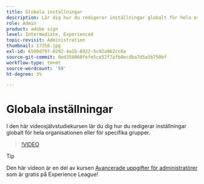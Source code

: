 ```yaml
---
title: Globala inställningar
description: Lär dig hur du redigerar inställningar globalt för hela organisationen eller för specifika grupper
role: Admin
product: adobe sign
level: Intermediate, Experienced
topic-revisit: Administration
thumbnail: 17358.jpg
exl-id: 6500d797-0292-4a1b-8922-5c92a962cc8a
source-git-commit: 0ed358068fefe5ce52f7afb0ecdba7d5a5b750bf
workflow-type: tm+mt
source-wordcount: '59'
ht-degree: 3%

---
```


# Globala inställningar

I den här videosjälvstudiekursen lär du dig hur du redigerar inställningar globalt för hela organisationen eller för specifika grupper.

>[!VIDEO](https://video.tv.adobe.com/v/17358?hidetitle=true)

>[!TIP]
>
>Den här videon är en del av kursen [Avancerade uppgifter för administratörer](https://experienceleague.adobe.com/?recommended=Sign-A-1-2020.1) som är gratis på Experience League!
